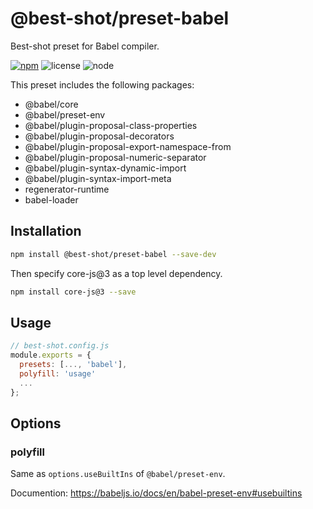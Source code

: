 # @best-shot/preset-babel

Best-shot preset for Babel compiler.

[npm-url]: https://www.npmjs.com/package/@best-shot/preset-babel
[npm-badge]: https://img.shields.io/npm/v/@best-shot/preset-babel.svg?style=flat-square&logo=npm
[node-badge]: https://img.shields.io/node/v/@best-shot/preset-babel.svg?style=flat-square&colorB=green&logo=node.js
[license-badge]: https://img.shields.io/npm/l/@best-shot/preset-babel.svg?style=flat-square&colorB=blue&logo=github

[![npm][npm-badge]][npm-url]
![license][license-badge]
![node][node-badge]

This preset includes the following packages:

- @babel/core
- @babel/preset-env
- @babel/plugin-proposal-class-properties
- @babel/plugin-proposal-decorators
- @babel/plugin-proposal-export-namespace-from
- @babel/plugin-proposal-numeric-separator
- @babel/plugin-syntax-dynamic-import
- @babel/plugin-syntax-import-meta
- regenerator-runtime
- babel-loader

## Installation

```bash
npm install @best-shot/preset-babel --save-dev
```

Then specify core-js@3 as a top level dependency.

```bash
npm install core-js@3 --save
```

## Usage

```js
// best-shot.config.js
module.exports = {
  presets: [..., 'babel'],
  polyfill: 'usage'
  ...
};
```

## Options

### polyfill

Same as `options.useBuiltIns` of `@babel/preset-env`.

Documention: <https://babeljs.io/docs/en/babel-preset-env#usebuiltins>
